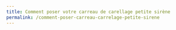 ```yaml
---
title: Comment poser votre carreau de carellage petite sirène
permalink: /comment-poser-carreau-carrelage-petite-sirene
---
```


<Tuto-Main/>